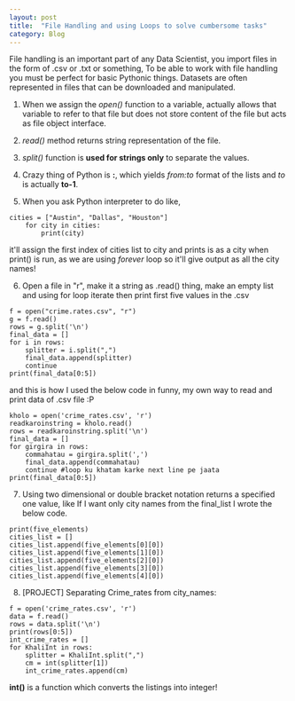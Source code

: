 ```yaml
---
layout: post
title:  "File Handling and using Loops to solve cumbersome tasks"
category: Blog
---
```



File handling is an important part of any Data Scientist, you import files in the form of .csv or .txt or something, To be able to work with file handling you must be perfect for basic Pythonic things. Datasets are often represented in files that can be downloaded and manipulated.

1. When we assign the *open()* function to a variable, actually allows that variable to refer to that file but does not store content of the file but acts as file object interface.

2. *read()* method returns string representation of the file.

3. *split()* function is **used for strings only** to separate the values.

4. Crazy thing of Python is **:**, which yields *from:to* format of the lists and *to* is actually **to-1**.

5. When you ask Python interpreter to do like,
```
cities = ["Austin", "Dallas", "Houston"]
    for city in cities:
        print(city)
```
it'll assign the first index of cities list to city and prints is as a city when print() is run, as we are using *forever* loop so it'll give output as all the city names!

6. Open a file in "r", make it a string as .read() thing, make an empty list and using for loop iterate then print first five values in the .csv
```
f = open("crime.rates.csv", "r")
g = f.read()
rows = g.split('\n')
final_data = []
for i in rows:
    splitter = i.split(",")
    final_data.append(splitter)
    continue
print(final_data[0:5])
```
and this is how I used the below code in funny, my own way to read and print data of .csv file :P
```
kholo = open('crime_rates.csv', 'r')
readkaroinstring = kholo.read()
rows = readkaroinstring.split('\n')
final_data = []
for girgira in rows:
    commahatau = girgira.split(',')
    final_data.append(commahatau)
    continue #loop ku khatam karke next line pe jaata
print(final_data[0:5])
```
7. Using two dimensional or double bracket notation returns a specified one value, like If I want only city names from the final_list I wrote the below code.
```
print(five_elements)
cities_list = []
cities_list.append(five_elements[0][0])
cities_list.append(five_elements[1][0])
cities_list.append(five_elements[2][0])
cities_list.append(five_elements[3][0])
cities_list.append(five_elements[4][0])
```

8. [PROJECT] Separating Crime_rates from city_names:
```
f = open('crime_rates.csv', 'r')
data = f.read()
rows = data.split('\n')
print(rows[0:5])
int_crime_rates = []
for KhaliInt in rows:
    splitter = KhaliInt.split(",")
    cm = int(splitter[1])
    int_crime_rates.append(cm)
```    
**int()** is a function which converts the listings into integer!
